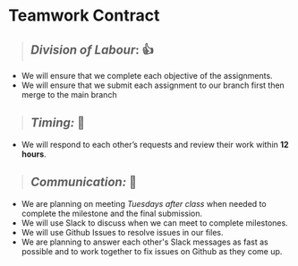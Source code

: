 # Teamwork Contract

> ## *Division of Labour*: :+1:

- We will ensure that we complete each objective of the assignments.
- We will ensure that we submit each assignment to our branch first then merge to the main branch


> ## *Timing:* :rocket:
- We will respond to each other’s requests and review their work within **12 hours**.


> ## *Communication:* :tada:
- We are planning on meeting *_Tuesdays after class_* when needed to complete the milestone and the final submission.
- We will use Slack to discuss when we can meet to complete milestones.
- We will use Github Issues to resolve issues in our files.
- We are planning to answer each other's Slack messages as fast as possible and to work together to fix issues on Github as they come up.
